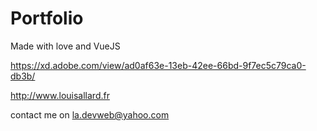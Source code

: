 # Portfolio

Made with love and VueJS

https://xd.adobe.com/view/ad0af63e-13eb-42ee-66bd-9f7ec5c79ca0-db3b/

http://www.louisallard.fr

contact me on la.devweb@yahoo.com

